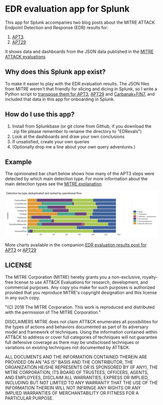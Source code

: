 # EDR evaluation app for Splunk 

This app for Splunk accompanies two blog posts about the MITRE ATTACK Endpoint Detection and Response (EDR) results for:

1. [APT3](https://medium.com/@jorritfolmer/comparing-evaluations-of-endpoint-detection-and-response-edr-solutions-eb6bbcb20fad). 
2. [APT29](https://medium.com/@jorritfolmer/detecting-apt29-mitre-edr-evaluations-round-2-a8dcf7a3f486)

It shows data and dashboards from the JSON data published in the [MITRE ATTACK evaluations](https://attackevals.mitre.org/)

## Why does this Splunk app exist?

To make it easier to play with the EDR evaluation results. The JSON files from MITRE weren't that friendly for slicing and dicing in Splunk, so I write a Python script to [transpose them for APT3](https://gist.github.com/jorritfolmer/2a606c9936674ff9e15677185b8cda86), [APT29](https://gist.github.com/jorritfolmer/c623f8cc2281245714484210813f9ca5) and [Carbanak+FIN7](https://gist.github.com/jorritfolmer/98250b6abb14fd320d93cf17201d5eaf), and included that data in this app for onboarding in Splunk.

## How do I use this app?

1. Install from Splunkbase (or git clone from Github, if you download the .zip file please remember to rename the directory to "EDRevals")
2. Look at the dashboards and draw your own conclusions 
3. If unsatisfied, create your own queries
4. (Optionally drop me a line about your own query adventures.)

## Example

The opinionated bar chart below shows how many of the APT3 steps were detected by which main detection type. For more information about the main detection types see the [MITRE explanation](https://attackevals.mitre.org/methodology/round1/detection-categories.html)

![screenshot](appserver/static/screenshot.png)

More charts available in the companion [EDR evaluation results post for APT3](https://medium.com/@jorritfolmer/comparing-evaluations-of-endpoint-detection-and-response-edr-solutions-eb6bbcb20fad) or [APT29](https://medium.com/@jorritfolmer/detecting-apt29-mitre-edr-evaluations-round-2-a8dcf7a3f486)

## LICENSE

The MITRE Corporation (MITRE) hereby grants you a non-exclusive, royalty-free license to use ATT&CK Evaluations for research, development, and commercial purposes. Any copy you make for such purposes is authorized provided that you reproduce MITRE's copyright designation and this license in any such copy.

"(C) 2018 The MITRE Corporation. This work is reproduced and distributed with the permission of The MITRE Corporation."

DISCLAIMERS
MITRE does not claim ATT&CK enumerates all possibilities for the types of actions and behaviors documented as part of its adversary model and framework of techniques. Using the information contained within ATT&CK to address or cover full categories of techniques will not guarantee full defensive coverage as there may be undisclosed techniques or variations on existing techniques not documented by ATT&CK.

ALL DOCUMENTS AND THE INFORMATION CONTAINED THEREIN ARE PROVIDED ON AN "AS IS" BASIS AND THE CONTRIBUTOR, THE ORGANIZATION HE/SHE REPRESENTS OR IS SPONSORED BY (IF ANY), THE MITRE CORPORATION, ITS BOARD OF TRUSTEES, OFFICERS, AGENTS, AND EMPLOYEES, DISCLAIM ALL WARRANTIES, EXPRESS OR IMPLIED, INCLUDING BUT NOT LIMITED TO ANY WARRANTY THAT THE USE OF THE INFORMATION THEREIN WILL NOT INFRINGE ANY RIGHTS OR ANY IMPLIED WARRANTIES OF MERCHANTABILITY OR FITNESS FOR A PARTICULAR PURPOSE.

